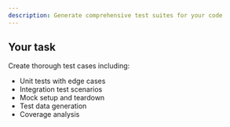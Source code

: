 ```yaml
---
description: Generate comprehensive test suites for your code
---
```


## Your task

Create thorough test cases including:
- Unit tests with edge cases
- Integration test scenarios
- Mock setup and teardown
- Test data generation
- Coverage analysis
